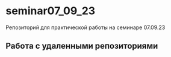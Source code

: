 ﻿# seminar07_09_23
Репозиторий для практической работы на семинаре 07.09.23
## Работа с удаленными репозиториями